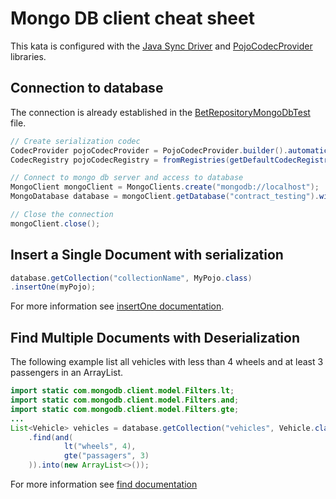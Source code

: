 Mongo DB client cheat sheet
====

This kata is configured with the [Java Sync Driver](https://www.mongodb.com/docs/drivers/java/sync/upcoming/) and 
[PojoCodecProvider](https://www.mongodb.com/docs/drivers/java/sync/current/fundamentals/data-formats/pojo-customization/)
libraries. 

## Connection to database

The connection is already established in the [BetRepositoryMongoDbTest](./src/test/java/snail/race/kata/adapters/BetRepositoryMongoDbTest.java) file.
```java
// Create serialization codec
CodecProvider pojoCodecProvider = PojoCodecProvider.builder().automatic(true).build();
CodecRegistry pojoCodecRegistry = fromRegistries(getDefaultCodecRegistry(), fromProviders(pojoCodecProvider));

// Connect to mongo db server and access to database
MongoClient mongoClient = MongoClients.create("mongodb://localhost");
MongoDatabase database = mongoClient.getDatabase("contract_testing").withCodecRegistry(pojoCodecRegistry);

// Close the connection 
mongoClient.close();
```

## Insert a Single Document with serialization

``` java
database.getCollection("collectionName", MyPojo.class)
.insertOne(myPojo);
```
For more information see [insertOne documentation](https://www.mongodb.com/docs/drivers/java/sync/upcoming/usage-examples/insertOne/).

## Find Multiple Documents with Deserialization

The following example list all vehicles with less than 4 wheels and at least 3 passengers in an ArrayList. 

```java
import static com.mongodb.client.model.Filters.lt;
import static com.mongodb.client.model.Filters.and;
import static com.mongodb.client.model.Filters.gte;
...
List<Vehicle> vehicles = database.getCollection("vehicles", Vehicle.class)
    .find(and(
            lt("wheels", 4),
            gte("passagers", 3)
    )).into(new ArrayList<>());
```

For more information see [find documentation](https://www.mongodb.com/docs/drivers/java/sync/upcoming/usage-examples/find/) 

